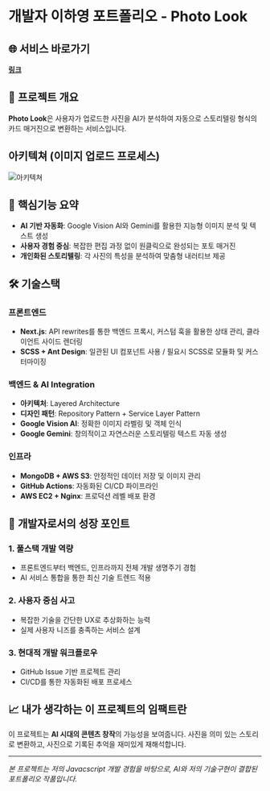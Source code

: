 # 개발자 이하영 포트폴리오 - Photo Look 

## 🌐 서비스 바로가기

**[링크](http://ec2-13-124-209-182.ap-northeast-2.compute.amazonaws.com/)**

## 📸 프로젝트 개요

**Photo Look**은 사용자가 업로드한 사진을 AI가 분석하여 자동으로 스토리텔링 형식의 카드 매거진으로 변환하는 서비스입니다.

## 아키텍쳐 (이미지 업로드 프로세스)

![아키텍쳐](https://photo-look-bucket.s3.ap-northeast-2.amazonaws.com/magazine-images/09a28683-5a8c-42a5-837d-1f7e651bdcae.png)

## 🎯 핵심기능 요약

- **AI 기반 자동화**: Google Vision AI와 Gemini를 활용한 지능형 이미지 분석 및 텍스트 생성
- **사용자 경험 중심**: 복잡한 편집 과정 없이 원클릭으로 완성되는 포토 매거진
- **개인화된 스토리텔링**: 각 사진의 특성을 분석하여 맞춤형 내러티브 제공

## 🛠 기술스택

### 프론트엔드

- **Next.js**: API rewrites를 통한 백엔드 프록시, 커스텀 훅을 활용한 상태 관리, 클라이언트 사이드 렌더링
- **SCSS + Ant Design**: 일관된 UI 컴포넌트 사용 / 필요시 SCSS로 모듈화 및 커스터마이징

### 백엔드 & AI Integration

- **아키텍처**: Layered Architecture
- **디자인 패턴**: Repository Pattern + Service Layer Pattern
- **Google Vision AI**: 정확한 이미지 라벨링 및 객체 인식
- **Google Gemini**: 창의적이고 자연스러운 스토리텔링 텍스트 자동 생성

### 인프라

- **MongoDB + AWS S3**: 안정적인 데이터 저장 및 이미지 관리
- **GitHub Actions**: 자동화된 CI/CD 파이프라인
- **AWS EC2 + Nginx**: 프로덕션 레벨 배포 환경

## 🎨 개발자로서의 성장 포인트

### 1. 풀스택 개발 역량

- 프론트엔드부터 백엔드, 인프라까지 전체 개발 생명주기 경험
- AI 서비스 통합을 통한 최신 기술 트렌드 적용

### 2. 사용자 중심 사고

- 복잡한 기술을 간단한 UX로 추상화하는 능력
- 실제 사용자 니즈를 충족하는 서비스 설계

### 3. 현대적 개발 워크플로우

- GitHub Issue 기반 프로젝트 관리
- CI/CD를 통한 자동화된 배포 프로세스

## 📈 내가 생각하는 이 프로젝트의 임팩트란

이 프로젝트는 **AI 시대의 콘텐츠 창작**의 가능성을 보여줍니다. 사진을 의미 있는 스토리로 변환하고,
사진으로 기록된 추억을 재미있게 재해석합니다.

---

_본 프로젝트는 저의 Javacscript 개발 경험을 바탕으로, AI와 저의 기술구현이 결합된 포트폴리오 작품입니다._

